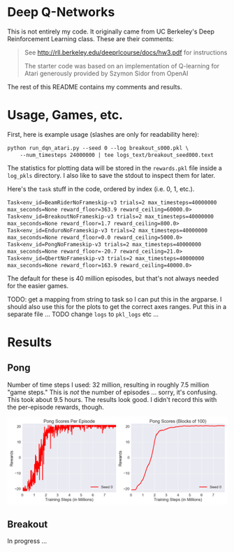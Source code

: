 # Deep Q-Networks

This is not entirely my code. It originally came from UC Berkeley's Deep
Reinforcement Learning class.  These are their comments:

> See http://rll.berkeley.edu/deeprlcourse/docs/hw3.pdf for instructions
> 
> The starter code was based on an implementation of Q-learning for Atari
> generously provided by Szymon Sidor from OpenAI

The rest of this README contains my comments and results. 

# Usage, Games, etc.

First, here is example usage (slashes are only for readability here):

```
python run_dqn_atari.py --seed 0 --log breakout_s000.pkl \
    --num_timesteps 24000000 | tee logs_text/breakout_seed000.text
```

The statistics for plotting data will be stored in the `rewards.pkl` file inside
a `log_pkls` directory. I also like to save the stdout to inspect them for later.

Here's the `task` stuff in the code, ordered by index (i.e. 0, 1, etc.).

```
Task<env_id=BeamRiderNoFrameskip-v3 trials=2 max_timesteps=40000000 max_seconds=None reward_floor=363.9 reward_ceiling=60000.0>
Task<env_id=BreakoutNoFrameskip-v3 trials=2 max_timesteps=40000000 max_seconds=None reward_floor=1.7 reward_ceiling=800.0>
Task<env_id=EnduroNoFrameskip-v3 trials=2 max_timesteps=40000000 max_seconds=None reward_floor=0.0 reward_ceiling=5000.0>
Task<env_id=PongNoFrameskip-v3 trials=2 max_timesteps=40000000 max_seconds=None reward_floor=-20.7 reward_ceiling=21.0>
Task<env_id=QbertNoFrameskip-v3 trials=2 max_timesteps=40000000 max_seconds=None reward_floor=163.9 reward_ceiling=40000.0>
```

The default for these is 40 million episodes, but that's not always needed for
the easier games.

TODO: get a mapping from string to task so I can put this in the argparse. I
should also use this for the plots to get the correct axes ranges. Put this in a
separate file ... TODO change `logs` to `pkl_logs` etc ...

# Results

## Pong

Number of time steps I used: 32 million, resulting in roughly 7.5 million
"game steps." This is *not* the number of episodes ... sorry, it's confusing.
This took about 9.5 hours.  The results look good. I didn't record this with the
per-episode rewards, though.

![pong](figures/pong.png?raw=true)

## Breakout

In progress ...
